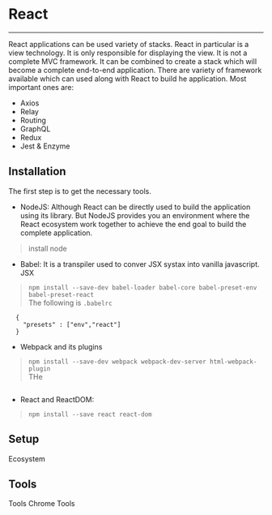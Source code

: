 # React
---
React applications can be used variety of stacks. React in particular is a view technology. It is only responsible for displaying the view. It is not a complete MVC framework. It can be combined to create a stack which will become a complete end-to-end application. There are variety of framework available which can used along with React to build he application. Most important ones are:
* Axios
* Relay
* Routing
* GraphQL
* Redux
* Jest & Enzyme

## Installation

The first step is to get the necessary tools.

* NodeJS: Although React can be directly used to build the application using its library. But NodeJS provides you an environment where the React ecosystem work together to achieve the end goal to build the complete application.
> install node


* Babel: It is a transpiler used to conver JSX systax into vanilla javascript. JSX
> `npm install --save-dev babel-loader babel-core babel-preset-env babel-preset-react`  
The following is `.babelrc`  
```
  {
    "presets" : ["env","react"]
  }
```

* Webpack and its plugins
> `npm install --save-dev webpack webpack-dev-server html-webpack-plugin`  
THe  
```
```

* React and ReactDOM:
> `npm install --save react react-dom `


## Setup
Ecosystem

## Tools
Tools
Chrome Tools
